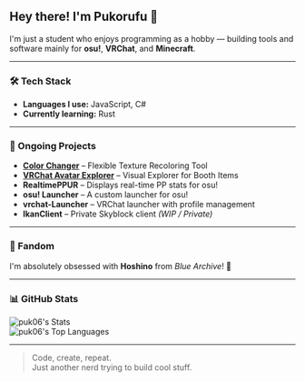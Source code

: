 ## Hey there! I'm Pukorufu 👋

I'm just a student who enjoys programming as a hobby — building tools and software mainly for **osu!**, **VRChat**, and **Minecraft**.

---

### 🛠️ Tech Stack

- **Languages I use:** JavaScript, C#
- **Currently learning:** Rust

---

### 🚧 Ongoing Projects

- [**Color Changer**](https://pukorufu.booth.pm/items/6519471) – Flexible Texture Recoloring Tool
- [**VRChat Avatar Explorer**](https://pukorufu.booth.pm/items/6372968) – Visual Explorer for Booth Items
- **RealtimePPUR** – Displays real-time PP stats for osu!
- **osu! Launcher** – A custom launcher for osu!
- **vrchat-Launcher** – VRChat launcher with profile management
- **IkanClient** – Private Skyblock client *(WIP / Private)*

---

### 💖 Fandom

I'm absolutely obsessed with **Hoshino** from *Blue Archive*! 🌟

---

### 📊 GitHub Stats

![puk06's Stats](https://github-readme-stats.vercel.app/api?username=puk06&theme=react&show_icons=true&hide_border=true&count_private=true)  
![puk06's Top Languages](https://github-readme-stats.vercel.app/api/top-langs/?username=puk06&theme=react&show_icons=true&hide_border=true&layout=compact)

---

> Code, create, repeat.  
> Just another nerd trying to build cool stuff.
